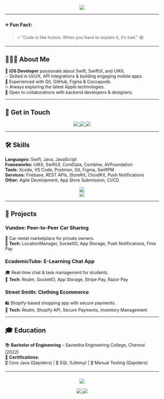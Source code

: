 <p align="center">
  <img src="https://readme-typing-svg.herokuapp.com?font=Fira+Code&weight=500&size=28&pause=1000&color=F75C7E&center=true&width=600&lines=🚀+Welcome+to+My+Profile!;📱+iOS+Developer;Swift+%7C+SwiftUI+%7C+UIKit;Passionate+about+Building+Awesome+Apps!" />
</p>

---

### ⭐ Fun Fact:
> ⚡ "Code is like humor. When you have to explain it, it’s bad." 😆

---

## 🧑🏻‍💻 About Me
🚀 **iOS Developer** passionate about Swift, SwiftUI, and UIKit.  
💡 Skilled in UI/UX, API integrations & building engaging mobile apps.  
🔧 Experienced with Git, GitHub, Figma & Cocoapods.  
🔥 Always exploring the latest Apple technologies.  
🤝 Open to collaborations with backend developers & designers.

---

## 📩 Get in Touch  
<p align="center">
  <a href="mailto:sandru71220@gmail.com">
    <img src="https://img.shields.io/badge/Gmail-333333?style=for-the-badge&logo=gmail&logoColor=red" />
  </a>
  <a href="https://www.linkedin.com/in/sandru-k-b6419b223/" target="_blank">
    <img src="https://img.shields.io/badge/LinkedIn-0077B5?style=for-the-badge&logo=linkedin&logoColor=white" />
  </a>
  <a href="https://leetcode.com/u/Sandru____7/" target="_blank">
    <img src="https://img.shields.io/badge/LeetCode-FFA116?style=for-the-badge&logo=leetcode&logoColor=white" />
  </a>
</p>

---

## 🛠 Skills
**Languages:** Swift, Java, JavaScript  
**Frameworks:** UIKit, SwiftUI, CoreData, Combine, AVFoundation  
**Tools:** Xcode, VS Code, Postman, Git, Figma, SwiftPM  
**Services:** Firebase, REST APIs, StoreKit, CloudKit, Push Notifications  
**Other:** Agile Development, App Store Submission, CI/CD  

<p align="center">
  <img src="https://skillicons.dev/icons?i=swift,java,javascript,html,css" /><br>
  <img src="https://skillicons.dev/icons?i=firebase,figma,bootstrap,eclipse,postman,git,vscode" />
</p>

---

## 📌 Projects
### Vundee: Peer-to-Peer Car Sharing  
🚗 Car rental marketplace for private owners.  
🔹 **Tech:** LocationManager, SocketIO, App Storage, Push Notifications, Finix Pay  

### EcademicTube: E-Learning Chat App  
🎓 Real-time chat & task management for students.  
🔹 **Tech:** Realm, SocketIO, App Storage, Stripe Pay, Razor Pay  

### Street Smith: Clothing Ecommerce  
🛍️ Shopify-based shopping app with secure payments.  
🔹 **Tech:** Realm, Shopify API, Secure Payments, Inventory Management  

---

## 🎓 Education  
📚 **Bachelor of Engineering** – Saveetha Engineering College, Chennai (2022)  
📜 **Certifications:**  
🎖️ Core Java (Qapiders) | 🎖️ SQL (Udemy) | 🎖️ Manual Testing (Qapiders)

---

<h3 align="center">
  <img src="https://readme-typing-svg.demolab.com?font=Righteous&size=25&duration=4000&pause=1000&color=f05137&center=true&vCenter=true&width=600&height=70&lines=Thanks+for+Stopping+By!+✌️;Let’s+Connect+and+Build+Awesome+Apps!+🚀">
</h3>

<p align="center">
  <a href="https://www.linkedin.com/in/sandru-k-b6419b223/" target="_blank">
    <img src="https://img.shields.io/badge/Let's%20Connect-FFFFFF?style=for-the-badge&logo=linkedin&logoColor=0077B5&labelColor=FFFFFF" />
  </a>
  <a href="mailto:sandru71220@gmail.com">
    <img src="https://img.shields.io/badge/Message%20Me-Gmail-D14836?style=for-the-badge&logo=gmail&logoColor=EA4335" />
  </a>
</p>
